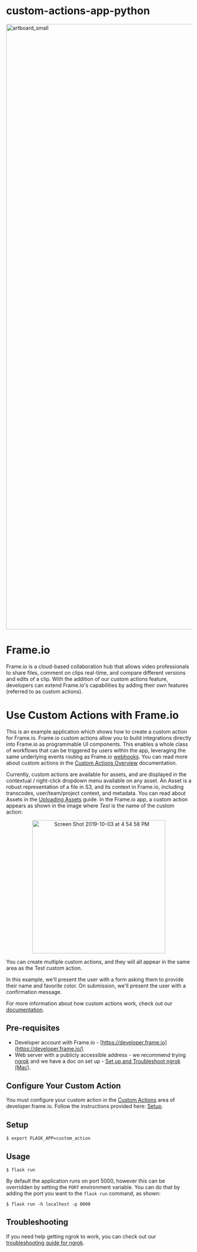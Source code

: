 # custom-actions-app-python

<img width="1644" alt="artboard_small" src="https://user-images.githubusercontent.com/19295862/66240171-ba8dd280-e6b0-11e9-9ccf-573a4fc5961f.png">

# Frame.io 
Frame.io is a cloud-based collaboration hub that allows video professionals to share files, comment on clips real-time, and compare different versions and edits of a clip. With the addition of our custom actions feature, developers can extend Frame.io's capabilities by adding their own features (referred to as custom actions).

# Use Custom Actions with Frame.io

This is an example application which shows how to create a custom action for Frame.io. Frame.io custom actions allow you to build integrations directly into Frame.io as programmable UI components. This enables a whole class of workflows that can be triggered by users within the app, leveraging the same underlying events routing as Frame.io [webhooks](https://docs.frame.io/docs/webhooks). You can read more about custom actions in the [Custom Actions Overview](https://docs.frame.io/docs/uploading-assets) documentation.

Currently, custom actions are available for assets, and are displayed in the contextual / right-click dropdown menu available on any asset. An Asset is a robust representation of a file in S3, and its context in Frame.io, including transcodes, user/team/project context, and metadata. You can read about Assets in the [Uploading Assets](https://docs.frame.io/docs/uploading-assets) guide. In the Frame.io app, a custom action appears as shown in the image where *Test* is the name of the custom action: 

<p align="center"><img width="362" alt="Screen Shot 2019-10-03 at 4 54 58 PM" src="https://user-images.githubusercontent.com/19295862/66240029-3b989a00-e6b0-11e9-90fc-3d7cf91d346c.png"></p>

You can create multiple custom actions, and they will all appear in the same area as the Test custom action. 

In this example, we'll present the user with a form asking them to provide their name and favorite color. On submission, we'll present the user with a confirmation message.

For more information about how custom actions work, check out our [documentation](https://docs.frame.io/docs/custom-actions).

## Pre-requisites 

* Developer account with Frame.io - [https://developer.frame.io](https://developer.frame.io/)
* Web server with a publicly accessible address - we recommend trying [ngrok](https://https://ngrok.com/) and we have a doc on set up - [Set up and Troubleshoot ngrok (Mac)](https://docs.frame.io/docs/how-to-setup-and-troubleshoot-ngrok-mac).

## Configure Your Custom Action

You must configure your custom action in the [Custom Actions](https://developer.frame.io/actions/) area of developer.frame.io. Follow the instructions provided here: [Setup](https://docs.frame.io/docs/custom-actions#section-setup).

## Setup

```
$ export FLASK_APP=custom_action
```

## Usage

```
$ flask run
```

By default the application runs on port 5000, however this can be overridden by setting the `PORT` environment variable. You can do that by adding the port you want to the `flask run` command, as shown:

```
$ flask run -h localhost -p 8000
```

## Troubleshooting

If you need help getting ngrok to work, you can check out our [troubleshooting guide for ngrok](https://docs.frame.io/docs/how-to-setup-and-troubleshoot-ngrok-mac).
